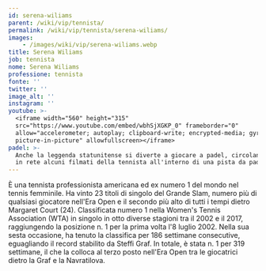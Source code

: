 ```yaml
---
id: serena-wiliams
parent: /wiki/vip/tennista/
permalink: /wiki/vip/tennista/serena-wiliams/
images:
    - /images/wiki/vip/serena-wiliams.webp
title: Serena Wiliams
job: tennista
nome: Serena Wiliams
professione: tennista
fonte: ''
twitter: ''
image_alt: ''
instagram: ''
youtube: >-
  <iframe width="560" height="315"
  src="https://www.youtube.com/embed/wbhSjXGKP_0" frameborder="0"
  allow="accelerometer; autoplay; clipboard-write; encrypted-media; gyroscope;
  picture-in-picture" allowfullscreen></iframe>
padel: >-
  Anche la leggenda statunitense si diverte a giocare a padel, circolano infatti
  in rete alcuni filmati della tennista all'interno di una pista da padel.
---
```

È una tennista professionista americana ed ex numero 1 del mondo nel tennis femminile. Ha vinto 23 titoli di singolo del Grande Slam, numero più di qualsiasi giocatore nell'Era Open e il secondo più alto di tutti i tempi dietro Margaret Court (24). Classificata numero 1 nella Women's Tennis Association (WTA) in singolo in otto diverse stagioni tra il 2002 e il 2017, raggiungendo la posizione n. 1 per la prima volta l'8 luglio 2002. Nella sua sesta occasione, ha tenuto la classifica per 186 settimane consecutive, eguagliando il record stabilito da Steffi Graf. In totale, è stata n. 1 per 319 settimane, il che la colloca al terzo posto nell'Era Open tra le giocatrici dietro la Graf e la Navratilova.